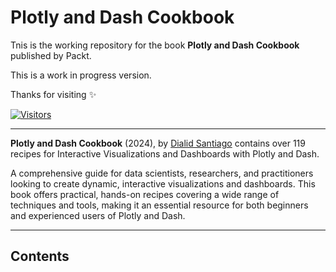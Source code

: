 # Plotly and Dash Cookbook

Tnis is the working repository for the book **Plotly and Dash Cookbook** published by Packt.

This is a work in progress version.  

Thanks for visiting ✨


[![Visitors](https://api.visitorbadge.io/api/visitors?path=https%3A%2F%2Fquantgirluk.github.io%2FPlotly-Dash-Cookbook-Preview%2Fintro.html&countColor=%23ba68c8)](https://visitorbadge.io/status?path=https%3A%2F%2Fquantgirluk.github.io%2FPlotly-Dash-Cookbook-Preview%2Fintro.html)

---

**Plotly and Dash Cookbook** (2024), by [Dialid Santiago](https://www.linkedin.com/in/dialidsantiago/) contains over 119 recipes for Interactive Visualizations and Dashboards with Plotly and Dash.

A comprehensive guide for data scientists, researchers, and practitioners looking to create dynamic, interactive visualizations and dashboards. This book offers practical, hands-on recipes covering a wide range of techniques and tools, making it an essential resource for both beginners and experienced users of Plotly and Dash.

---

## Contents

```{tableofcontents}
```
